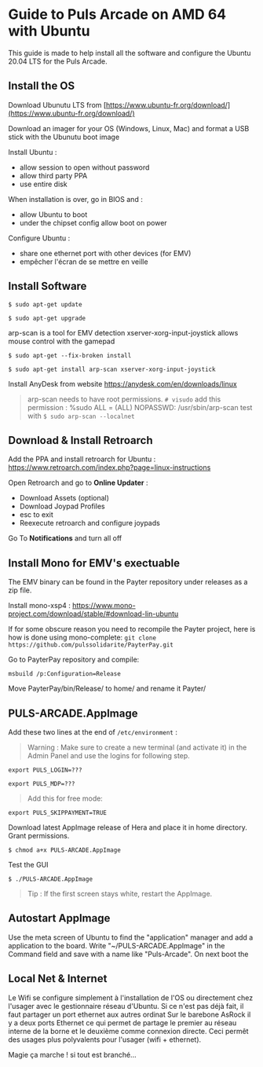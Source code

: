 # Guide to Puls Arcade on AMD 64 with Ubuntu

This guide is made to help install all the software and configure the Ubuntu 20.04 LTS for the Puls Arcade.

## Install the OS

Download Ubunutu LTS from [https://www.ubuntu-fr.org/download/](https://www.ubuntu-fr.org/download/)

Download an imager for your OS (Windows, Linux, Mac) and format a USB stick with the Ubunutu boot image

Install Ubuntu :
- allow session to open without password
- allow third party PPA
- use entire disk

When installation is over, go in BIOS and :
- allow Ubuntu to boot
- under the chipset config allow boot on power

Configure Ubuntu :
- share one ethernet port with other devices (for EMV)
- empêcher l'écran de se mettre en veille

## Install Software

`$ sudo apt-get update`

`$ sudo apt-get upgrade`

arp-scan is a tool for EMV detection
xserver-xorg-input-joystick allows mouse control with the gamepad

`$ sudo apt-get --fix-broken install`

`$ sudo apt-get install arp-scan xserver-xorg-input-joystick`

Install AnyDesk from website https://anydesk.com/en/downloads/linux

> arp-scan needs to have root permissions.
> `# visudo`
> add this permission : %sudo ALL = (ALL) NOPASSWD: /usr/sbin/arp-scan
> test with `$ sudo arp-scan --localnet`

## Download & Install Retroarch

Add the PPA and install retroarch for Ubuntu : https://www.retroarch.com/index.php?page=linux-instructions

Open Retroarch and go to **Online Updater** :
- Download Assets (optional)
- Download Joypad Profiles
- esc to exit
- Reexecute retroarch and configure joypads

Go To **Notifications** and turn all off

## Install Mono for EMV's exectuable

The EMV binary can be found in the Payter repository under releases as a zip file.

Install mono-xsp4 : https://www.mono-project.com/download/stable/#download-lin-ubuntu

If for some obscure reason you need to recompile the Payter project, here is how is done using mono-complete:
`git clone https://github.com/pulssolidarite/PayterPay.git`

Go to PayterPay repository and compile:

`msbuild /p:Configuration=Release`

Move PayterPay/bin/Release/ to home/ and rename it Payter/

## PULS-ARCADE.AppImage

Add these two lines at the end of `/etc/environment` :

> Warning : Make sure to create a new terminal (and activate it) in the Admin Panel and use the logins for following step.

`export PULS_LOGIN=???`

`export PULS_MDP=???`

> Add this for free mode:

`export PULS_SKIPPAYMENT=TRUE`

Download latest AppImage release of Hera and place it in home directory. Grant permissions.

`$ chmod a+x PULS-ARCADE.AppImage`

Test the GUI

`$ ./PULS-ARCADE.AppImage`

> Tip : If the first screen stays white, restart the AppImage.

## Autostart AppImage 

Use the meta screen of Ubuntu to find the "application" manager and add a application to the board.
Write "~/PULS-ARCADE.AppImage" in the Command field and save with a name like "Puls-Arcade".
On next boot the 

## Local Net & Internet

Le Wifi se configure simplement à l'installation de l'OS ou directement chez l'usager avec le gestionnaire réseau d'Ubuntu.
Si ce n'est pas déjà fait, il faut partager un port ethernet aux autres ordinat
Sur le barebone AsRock il y a deux ports Ethernet ce qui permet de partage le premier au réseau interne de la borne et le deuxième comme connexion directe. Ceci permêt des usages plus polyvalents pour l'usager (wifi + ethernet).

Magie ça marche ! si tout est branché...

